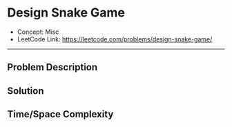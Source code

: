 # Design Snake Game

- Concept: Misc
- LeetCode Link: https://leetcode.com/problems/design-snake-game/

---

## Problem Description

## Solution

## Time/Space Complexity

